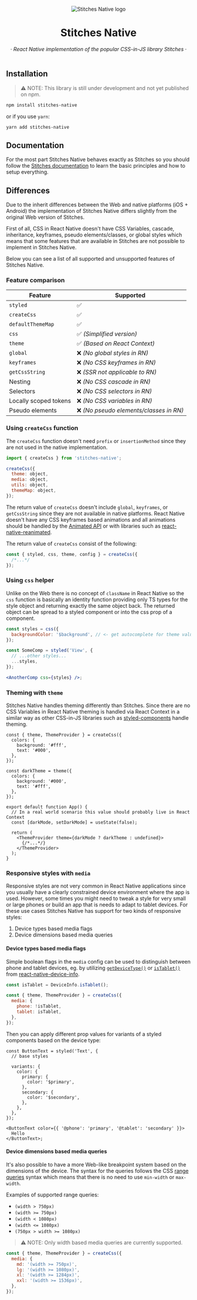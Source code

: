<p align='center'>
  <img src="media/logo.jpg" alt="Stitches Native logo"/>
<p/>

<div align="center" >
  <h1>
    Stitches Native
  </h1>
  &middot;
  <i>React Native implementation of the popular CSS-in-JS library Stitches</i>
  &middot;
  <br/>
  <br/>
</div>

## Installation

> ⚠️ NOTE: This library is still under development and not yet published on npm.

```sh
npm install stitches-native
```

or if you use `yarn`:

```sh
yarn add stitches-native
```

## Documentation

For the most part Stitches Native behaves exactly as Stitches so you should follow the [Stitches documentation](https://stitches.dev/) to learn the basic principles and how to setup everything.

## Differences

Due to the inherit differences between the Web and native platforms (iOS + Android) the implementation of Stitches Native differs slightly from the original Web version of Stitches.

First of all, CSS in React Native doesn't have CSS Variables, cascade, inheritance, keyframes, pseudo elements/classes, or global styles which means that some features that are available in Stitches are not possible to implement in Stitches Native.

Below you can see a list of all supported and unsupported features of Stitches Native.

### Feature comparison

| Feature               | Supported                               |
| --------------------- | --------------------------------------- |
| `styled`              | ✅                                      |
| `createCss`           | ✅                                      |
| `defaultThemeMap`     | ✅                                      |
| `css`                 | ✅ _(Simplified version)_               |
| `theme`               | ✅ _(Based on React Context)_           |
| `global`              | ❌ _(No global styles in RN)_           |
| `keyframes`           | ❌ _(No CSS keyframes in RN)_           |
| `getCssString`        | ❌ _(SSR not applicable to RN)_         |
| Nesting               | ❌ _(No CSS cascade in RN)_             |
| Selectors             | ❌ _(No CSS selectors in RN)_           |
| Locally scoped tokens | ❌ _(No CSS variables in RN)_           |
| Pseudo elements       | ❌ _(No pseudo elements/classes in RN)_ |

### Using `createCss` function

The `createCss` function doesn't need `prefix` or `insertionMethod` since they are not used in the native implementation.

```js
import { createCss } from 'stitches-native';

createCss({
  theme: object,
  media: object,
  utils: object,
  themeMap: object,
});
```

The return value of `createCss` doesn't include `global`, `keyframes`, or `getCssString` since they are not available in native platforms. React Native doesn't have any CSS keyframes based animations and all animations should be handled by the [Animated API](https://reactnative.dev/docs/animated) or with libraries such as [react-native-reanimated](https://github.com/software-mansion/react-native-reanimated).

The return value of `createCss` consist of the following:

```js
const { styled, css, theme, config } = createCss({
  /*...*/
});
```

### Using `css` helper

Unlike on the Web there is no concept of `className` in React Native so the `css` function is basically an identity function providing only TS types for the style object and returning exactly the same object back. The returned object can be spread to a styled component or into the css prop of a component.

```jsx
const styles = css({
  backgroundColor: '$background', // <- get autocomplete for theme values
});

const SomeComp = styled('View', {
  // ...other styles...
  ...styles,
});

<AnotherComp css={styles} />;
```

### Theming with `theme`

Stitches Native handles theming differently than Stitches. Since there are no CSS Variables in React Native theming is handled via React Context in a similar way as other CSS-in-JS libraries such as [styled-components](https://styled-components.com/docs/advanced#theming) handle theming.

```tsx
const { theme, ThemeProvider } = createCss({
  colors: {
    background: '#fff',
    text: '#000',
  },
});

const darkTheme = theme({
  colors: {
    background: '#000',
    text: '#fff',
  },
});

export default function App() {
  // In a real world scenario this value should probably live in React Context
  const [darkMode, setDarkMode] = useState(false);

  return (
    <ThemeProvider theme={darkMode ? darkTheme : undefined}>
      {/*...*/}
    </ThemeProvider>
  );
}
```

### Responsive styles with `media`

Responsive styles are not very common in React Native applications since you usually have a clearly constrained device environment where the app is used. However, some times you might need to tweak a style for very small or large phones or build an app that is needs to adapt to tablet devices. For these use cases Stitches Native has support for two kinds of responsive styles:

1. Device types based media flags
2. Device dimensions based media queries

#### Device types based media flags

Simple boolean flags in the `media` config can be used to distinguish between phone and tablet devices, eg. by utilizing [`getDeviceType()`](https://github.com/react-native-device-info/react-native-device-info#getDeviceType) or [`isTablet()`](https://github.com/react-native-device-info/react-native-device-info#istablet) from [react-native-device-info](https://github.com/react-native-device-info/react-native-device-info).

```js
const isTablet = DeviceInfo.isTablet();

const { theme, ThemeProvider } = createCss({
  media: {
    phone: !isTablet,
    tablet: isTablet,
  },
});
```

Then you can apply different prop values for variants of a styled components based on the device type:

```tsx
const ButtonText = styled('Text', {
  // base styles

  variants: {
    color: {
      primary: {
        color: '$primary',
      },
      secondary: {
        color: '$secondary',
      },
    },
  },
});

<ButtonText color={{ '@phone': 'primary', '@tablet': 'secondary' }}>
  Hello
</ButtonText>;
```

#### Device dimensions based media queries

It's also possible to have a more Web-like breakpoint system based on the dimensions of the device. The syntax for the queries follows the CSS [range queries](https://developer.mozilla.org/en-US/docs/Web/CSS/Media_Queries/Using_media_queries#syntax_improvements_in_level_4) syntax which means that there is no need to use `min-width` or `max-width`.

Examples of supported range queries:

- `(width > 750px)`
- `(width >= 750px)`
- `(width < 1080px)`
- `(width <= 1080px)`
- `(750px > width >= 1080px)`

> ⚠️ NOTE: Only width based media queries are currently supported.

```js
const { theme, ThemeProvider } = createCss({
  media: {
    md: '(width >= 750px)',
    lg: '(width >= 1080px)',
    xl: '(width >= 1284px)',
    xxl: '(width >= 1536px)',
  },
});
```
